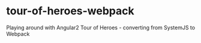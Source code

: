 # tour-of-heroes-webpack
Playing around with Angular2 Tour of Heroes - converting from SystemJS to Webpack
